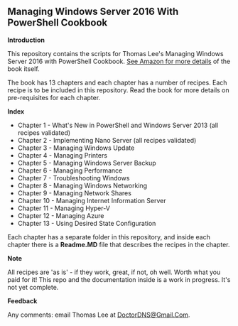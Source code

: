 ## Managing Windows Server 2016 With PowerShell Cookbook

**Introduction**

This repository contains the scripts for Thomas Lee's Managing Windows Server 2016 with PowerShell Cookbook. [See Amazon for more details](https://www.amazon.co.uk/Windows-Server-Automation-PowerShell-Cookbook/dp/1787122042/ref=sr_1_cc_2?s=aps&ie=UTF8&qid=1506953050&sr=1-2-catcorr) of the book itself.

The book has 13 chapters and each chapter has a number of recipes. Each recipe is to be included in this repository. Read the book for more details on pre-requisites for each chapter.

**Index**

- Chapter 1  - What's New in PowerShell and Windows Server 2013 (all recipes validated)
- Chapter 2  - Implementing Nano Server (all recipes validated)
- Chapter 3  - Managing Windows Update
- Chapter 4  - Managing Printers
- Chapter 5  - Managing Windows Server Backup
- Chapter 6  - Managing Performance
- Chapter 7  - Troubleshooting Windows
- Chapter 8  - Managing Windows Networking
- Chapter 9  - Managing Network Shares
- Chapter 10 - Managing Internet Information Server
- Chapter 11 - Managing Hyper-V
- Chapter 12 - Managing Azure
- Chapter 13 - Using Desired State Configuration



Each chapter has a separate folder in this repository, and inside each chapter there is a **Readme.MD** file that describes the recipes in the chapter.



**Note**

All recipes are 'as is' - if they work, great, if not, oh well. Worth what you paid for it! This repo and the documentation inside is a work in progress. It's not yet complete. 


**Feedback**

Any comments: email Thomas Lee at DoctorDNS@Gmail.Com.
